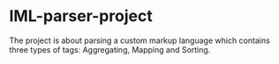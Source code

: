 # IML-parser-project
The project is about parsing a custom markup language which contains three types of tags: Aggregating, Mapping and Sorting.
